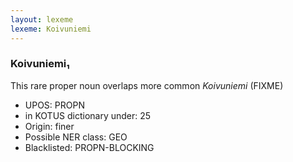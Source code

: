 ```yaml
---
layout: lexeme
lexeme: Koivuniemi
---
```


###  Koivuniemi₁

This rare proper noun overlaps more common *Koivuniemi* (FIXME)
* UPOS:  PROPN
* in KOTUS dictionary under:  25
* Origin:  finer
* Possible NER class:  GEO
* Blacklisted:  PROPN-BLOCKING

